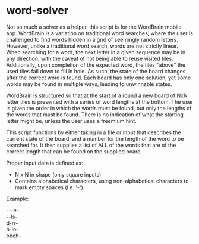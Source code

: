 # word-solver
Not so much a solver as a helper, this script is for the WordBrain mobile app. WordBrain is a variation on traditional word searches, where the user is challenged to find words hidden in a grid of seemingly random letters. However, unlike a traditional word search, words are not strictly linear. When searching for a word, the next letter in a given sequence may be in any direction, with the caveat of not being able to reuse visited tiles. Additionally, upon completion of the expected word, the tiles "above" the used tiles fall down to fill in hole. As such, the state of the board changes after the correct word is found. Each board has only one solution, yet some words may be found in multiple ways, leading to unwinnable states.

WordBrain is structured so that at the start of a round a new board of NxN letter tiles is presented with a series of word lengths at the bottom. The user is given the order in which the words must be found, but only the lengths of the words that must be found. There is no indication of what the starting letter might be, unless the user uses a freemium hint.

This script functions by either taking in a file or input that describes the current state of the board, and a number for the length of the word to be searched for. It then supplies a list of ALL of the words that are of the correct length that can be found on the supplied board.

Proper input data is defined as:
- N x N in shape (only square inputs)
- Contains alphabetical characters, using non-alphabetical characters to mark empty spaces (i.e. '-').

Example:

   ---e-  
   --ls-  
   d-rr-  
   o-lo-  
   obeh-  
